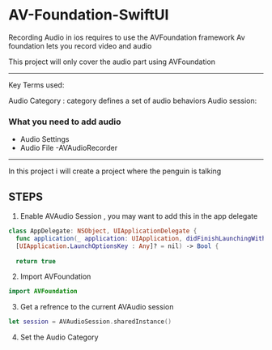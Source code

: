 # AV-Foundation-SwiftUI

Recording Audio in ios requires to use the AVFoundation framework 
Av foundation lets you record video and audio 

This project will only cover the audio part using AVFoundation 

---
Key Terms used: 

Audio Category :  category defines a set of audio behaviors
Audio session: 

### What you need to add audio 

- Audio Settings
- Audio File
-AVAudioRecorder
------------------------------
In this project i will create a project where the penguin is talking 

## STEPS 
1. Enable AVAudio Session , you may want to add this in the app delegate 
```swift
class AppDelegate: NSObject, UIApplicationDelegate {
  func application(_ application: UIApplication, didFinishLaunchingWithOptions launchOptions: 
  [UIApplication.LaunchOptionsKey : Any]? = nil) -> Bool {
  
  return true
```
2. Import AVFoundation
```swift
import AVFoundation
```
3. Get a refrence to the current AVAudio session 
```swift
let session = AVAudioSession.sharedInstance()
```
4. Set the  Audio Category

